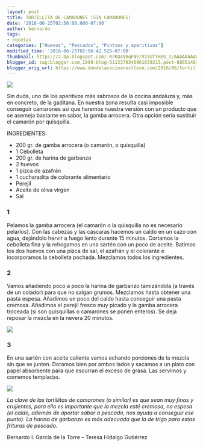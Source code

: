 ```yaml
---
layout: post
title: TORTILLITA DE CAMARONES (SIN CAMARONES)
date: '2016-06-25T02:56:00.000-07:00'
author: bernardo
tags:
- recetas
categories: ["Huevos", "Pescados", "Pintxos y aperitivos"]
modified_time: '2016-06-25T02:56:42.525-07:00'
thumbnail: https://2.bp.blogspot.com/-RrKQ490qFNE/V25UTYHEU_I/AAAAAAAAC1I/tqz457tjWdU7HpzoqXWI_9hkBGa_W216QCLcB/s400/01.JPG
blogger_id: tag:blogger.com,1999:blog-5113370346961639215.post-8865148314481308222
blogger_orig_url: https://www.dondelacocinanoslleve.com/2016/06/tortillita-de-camarones-sin-camarones.html
---
```


![](https://2.bp.blogspot.com/-RrKQ490qFNE/V25UTYHEU_I/AAAAAAAAC1I/tqz457tjWdU7HpzoqXWI_9hkBGa_W216QCLcB/s400/01.JPG)

  
Sin duda, uno de los aperitivos más sabrosos de la cocina andaluza y, más en concreto, de la gaditana. En nuestra zona resulta casi imposible conseguir camarones así que haremos nuestra versión con un producto que se asemeja bastante en sabor, la gamba arrocera. Otra opción sería sustituir el camarón por quisquilla.  
  
INGREDIENTES:
* 200 gr. de gamba arrocera (o camarón, o quisquilla)
* 1 Cebolleta
* 200 gr. de harina de garbanzo
* 2 huevos
* 1 pizca de azafrán
* 1 cucharadita de colorante alimentario
* Perejil
* Aceite de oliva virgen
* Sal  

### 1

Pelamos la gamba arrocera (el camarón o la quisquilla no es necesario pelarlos). Con las cabezas y las cáscaras hacemos un caldo en un cazo con agua, dejándolo hervir a fuego lento durante 15 minutos. Cortamos la cebolleta fina y la rehogamos en una sartén con un poco de aceite. Batimos los dos huevos con una pizca de sal, el azafrán y el colorante e incorporamos la cebolleta pochada. Mezclamos todos los ingredientes.  

### 2

Vamos añadiendo poco a poco la harina de garbanzo tamizándola (a través de un colador) para que no salgan grumos. Mezclamos hasta obtener una pasta espesa. Añadimos un poco del caldo hasta conseguir una pasta cremosa. Añadimos el perejil fresco muy picado y la gamba arrocera troceada (si son quisquillas o camarones se ponen enteros). Se deja reposar la mezcla en la nevera 20 minutos.  

![](https://4.bp.blogspot.com/-5ovTp4fbbdI/V25UmRukkNI/AAAAAAAAC1Q/CYyNwQ2lsv4aAxubWnKu7l1VHZGAx_zdwCLcB/s320/02.JPG)

  

### 3

En una sartén con aceite caliente vamos echando porciones de la mezcla sin que se junten. Doramos bien por ambos lados y sacamos a un plato con papel absorbente para que escurran el exceso de grasa. Las servimos y comemos templadas.  

![](https://1.bp.blogspot.com/-QNXpuwd3VA0/V25U4FECefI/AAAAAAAAC1Y/6xStNaJmdZsDZhWJe9HMJe_X1zZJIM9XQCLcB/s320/03.JPG)

  

_La clave de las tortillitas de camarones (o similar) es que sean muy finas y crujientes, para ello es importante que la mezcla esté cremosa, no espesa (el caldo, además de aportar sabor a pescado, nos ayuda a conseguir ese punto). La harina de garbanzo es más adecuada que la de trigo para estas frituras de pescado._  
  
Bernardo I. García de la Torre – Teresa Hidalgo Gutiérrez
